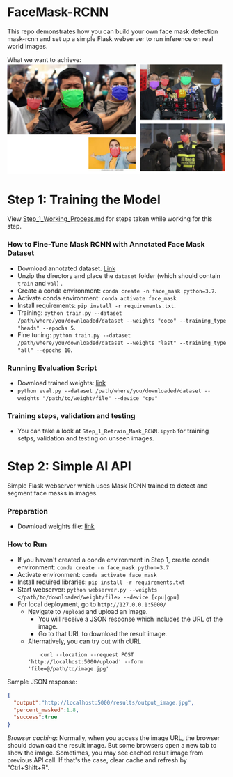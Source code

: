 # FaceMask-RCNN

This repo demonstrates how you can build your own face mask detection mask-rcnn and set up a simple Flask webserver
to run inference on real world images.

What we want to achieve:
![Sample result](rss/sample_result.png)


# Step 1: Training the Model

View [Step_1_Working_Process.md](Step_1_Working_Process.md) for steps taken while working for this step.

### How to Fine-Tune Mask RCNN with Annotated Face Mask Dataset
* Download annotated dataset. [Link](https://drive.google.com/file/d/1b-G3QmwC0JtlfI6IKsSjw3K3xGxWHLJo/view)
* Unzip the directory and place the `dataset` folder (which should contain `train` and `val`) .
* Create a conda environment: `conda create -n face_mask python=3.7`.
* Activate conda environment: `conda activate face_mask`
* Install requirements: `pip install -r requirements.txt`.
* Training: `python train.py --dataset /path/where/you/downloaded/dataset --weights "coco" --training_type "heads" --epochs 5`.
* Fine tuning: `python train.py --dataset /path/where/you/downloaded/dataset --weights "last" --training_type "all" --epochs 10`.

### Running Evaluation Script
* Download trained weights: [link](https://drive.google.com/file/d/1qjAJwsS6Rx2niTIVbak24oKlLitPWZU-/view?usp=sharing)
* `python eval.py --dataset /path/where/you/downloaded/dataset --weights "/path/to/weight/file" --device "cpu"`

### Training steps, validation and testing
* You can take a look at `Step_1_Retrain_Mask_RCNN.ipynb` for training setps,
validation and testing on unseen images.

# Step 2: Simple AI API

Simple Flask webserver which uses Mask RCNN trained to detect and segment face masks in images.

### Preparation
* Download weights file: [link](https://drive.google.com/file/d/1qjAJwsS6Rx2niTIVbak24oKlLitPWZU-/view?usp=sharing)

### How to Run
* If you haven't created a conda environment in Step 1, create conda environment: `conda create -n face_mask python=3.7`
* Activate environment: `conda activate face_mask`
* Install required libraries: `pip install -r requirements.txt`
* Start webserver: `python webserver.py --weights </path/to/downloaded/weight/file> --device [cpu|gpu]`
* For local deployment, go to `http://127.0.0.1:5000/`
    * Navigate to `/upload` and upload an image.
        * You will receive a JSON response which includes the URL of the image.
        * Go to that URL to download the result image.
    * Alternatively, you can try out with cURL
        ```shell script
            curl --location --request POST 'http://localhost:5000/upload' --form 'file=@/path/to/image.jpg'
        ``` 

Sample JSON response:
```json
{
  "output":"http://localhost:5000/results/output_image.jpg",
  "percent_masked":1.8,
  "success":true
}
```

*Browser caching*: Normally, when you access the image URL, the browser should download the result image. 
But some browsers open a new tab to show the image. Sometimes, you may see 
cached result image from previous API call. If that's the case, clear cache and refresh by "Ctrl+Shift+R".